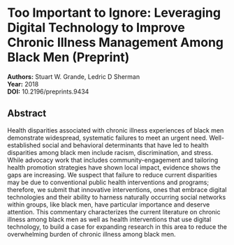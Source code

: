 # Too Important to Ignore: Leveraging Digital Technology to Improve Chronic Illness Management Among Black Men (Preprint)

**Authors:** Stuart W. Grande, Ledric D Sherman  
**Year:** 2018  
**DOI:** 10.2196/preprints.9434  

## Abstract
<sec> <title>UNSTRUCTURED</title> Health disparities associated with chronic illness experiences of black men demonstrate widespread, systematic failures to meet an urgent need. Well-established social and behavioral determinants that have led to health disparities among black men include racism, discrimination, and stress. While advocacy work that includes community-engagement and tailoring health promotion strategies have shown local impact, evidence shows the gaps are increasing. We suspect that failure to reduce current disparities may be due to conventional public health interventions and programs; therefore, we submit that innovative interventions, ones that embrace digital technologies and their ability to harness naturally occurring social networks within groups, like black men, have particular importance and deserve attention. This commentary characterizes the current literature on chronic illness among black men as well as health interventions that use digital technology, to build a case for expanding research in this area to reduce the overwhelming burden of chronic illness among black men. </sec>

